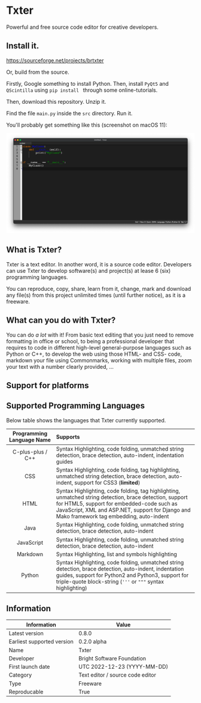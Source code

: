 # Txter
Powerful and free source code editor for creative developers. 

## Install it.
https://sourceforge.net/projects/brtxter

Or, build from the source.

Firstly, Google something to install Python. Then, install `PyQt5` and `QScintilla` using `pip install ` through some online-tutorials.

Then, download this repository. Unzip it.

Find the file `main.py` inside the `src` directory. Run it.

You'll probably get something like this (screenshot on macOS 11):

![Screenshot of Txter 0.8.0](screen.png)

## What is Txter?
Txter is a text editor. In another word, it is a source code editor. Developers can use Txter to develop software(s) and project(s) at lease 6 (six) programming languages.

You can reproduce, copy, share, learn from it, change, mark and download any file(s) from this project unlimited times (until further notice), as it is a freeware.

## What can you do with Txter?
You can do *a lot* with it! From basic text editing that you just need to remove formatting in office or school, to being a professional developer that requires to code in different high-level general-purpose languages such as Python or C++, to develop the web using those HTML- and CSS- code, markdown your file using Commonmarks, working with multiple files, zoom your text with a number clearly provided, ...

## Support for platforms

## Supported Programming Languages
Below table shows the languages that Txter currently supported.

| Programming Language Name | Supports  |
| :-----------------------: | :-------- |
| C-plus-plus / C++         | Syntax Highlighting, code folding, unmatched string detection, brace detection, auto-indent, indentation guides |
| CSS                       | Syntax Highlighting, code folding, tag highlighting, unmatched string detection, brace detection, auto-indent, support for CSS3 (**limited**) |
| HTML                      | Syntax Highlighting, code folding, tag highlighting, unmatched string detection, brace detection, support for HTML5, support for embedded-code such as JavaScript, XML and ASP.NET, support for Django and Mako framework tag embedding, auto-indent |
| Java                      | Syntax Highlighting, code folding, unmatched string detection, brace detection, auto-indent |
| JavaScript                | Syntax Highlighting, code folding, unmatched string detection, brace detection, auto-indent |
| Markdown                  | Syntax Highlighting, list and symbols highlighting |
| Python                    | Syntax Highlighting, code folding, unmatched string detection, brace detection, auto-indent, indentation guides, support for Python2 and Python3, support for triple-quote block-string (`'''` or `"""` syntax highlighting) |

## Information
| Information | Value |
| --- | --- |
| Latest version | 0.8.0 |
| Earliest supported version | 0.2.0 alpha |
| Name | Txter |
| Developer | Bright Software Foundation |
| First launch date | UTC 2022-12-23 (YYYY-MM-DD) |
| Category | Text editor / source code editor |
| Type | Freeware |
| Reproducable | True |
